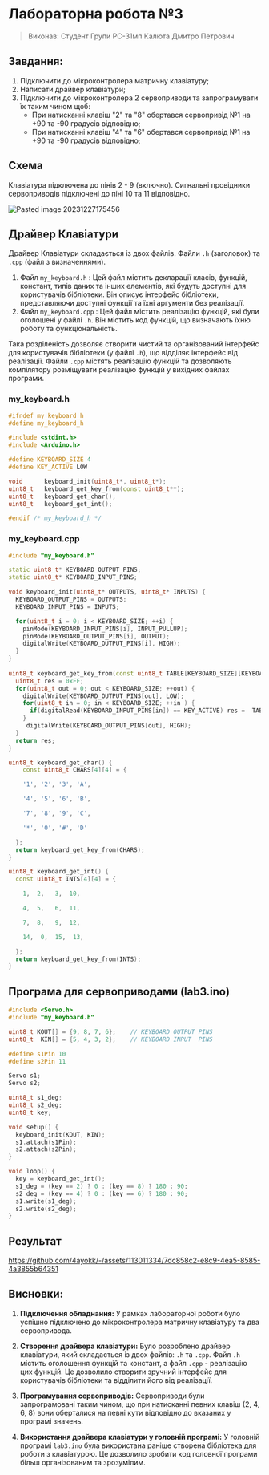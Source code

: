 # Лабораторна робота №3

> Виконав: Студент Групи РС-31мп Калюта Дмитро Петрович
## Завдання: 
1. Підключити до мікроконтролера матричну клавіатуру;
2. Написати драйвер клавіатури;
3. Підключити до мікроконтролера 2 сервоприводи та запрограмувати їх таким чином щоб:
	- При натисканні клавіш "2" та "8" обертався сервопривід №1 на +90 та -90 градусів відповідно;
	- При натисканні клавіш "4" та "6" обертався сервопривід №1 на +90 та -90 градусів відповідно;

## Схема

Клавіатура підключена до пінів 2 - 9 (включно).
Сигнальні провідники сервоприводів підключені до піні 10 та 11 відповідно.

![Pasted image 20231227175456](https://github.com/4ayokk/-/assets/113011334/1c803641-41aa-4ee3-ba7c-e391792bad42)

## Драйвер Клавіатури

Драйвер Клавіатури складається із двох файлів. Файли `.h` (заголовок) та `.cpp` (файл з визначеннями).

1. Файл `my_keyboard.h`  : Цей файл містить декларації класів, функцій, констант, типів даних та інших елементів, які будуть доступні для користувачів бібліотеки. Він описує інтерфейс бібліотеки, представляючи доступні функції та їхні аргументи без реалізації.
2. Файл `my_keyboard.cpp` : Цей файл містить реалізацію функцій, які були оголошені у файлі `.h`. Він містить код функцій, що визначають їхню роботу та функціональність.

Така розділеність дозволяє створити чистий та організований інтерфейс для користувачів бібліотеки (у файлі `.h`), що відділяє інтерфейс від реалізації. Файли `.cpp` містять реалізацію функцій та дозволяють компілятору розміщувати реалізацію функцій у вихідних файлах програми.

### my_keyboard.h
``` cpp
#ifndef my_keyboard_h
#define my_keyboard_h

#include <stdint.h>
#include <Arduino.h>

#define KEYBOARD_SIZE 4
#define KEY_ACTIVE LOW

void      keyboard_init(uint8_t*, uint8_t*);
uint8_t   keyboard_get_key_from(const uint8_t**);
uint8_t   keyboard_get_char();
uint8_t   keyboard_get_int();

#endif /* my_keyboard_h */
```

### my_keyboard.cpp

``` cpp
#include "my_keyboard.h"

static uint8_t* KEYBOARD_OUTPUT_PINS;
static uint8_t* KEYBOARD_INPUT_PINS;

void keyboard_init(uint8_t* OUTPUTS, uint8_t* INPUTS) {
  KEYBOARD_OUTPUT_PINS = OUTPUTS;
  KEYBOARD_INPUT_PINS = INPUTS;

  for(uint8_t i = 0; i < KEYBOARD_SIZE; ++i) {
    pinMode(KEYBOARD_INPUT_PINS[i], INPUT_PULLUP);  
    pinMode(KEYBOARD_OUTPUT_PINS[i], OUTPUT);
    digitalWrite(KEYBOARD_OUTPUT_PINS[i], HIGH);
  }
}
  
uint8_t keyboard_get_key_from(const uint8_t TABLE[KEYBOARD_SIZE][KEYBOARD_SIZE]) {
  uint8_t res = 0xFF;
  for(uint8_t out = 0; out < KEYBOARD_SIZE; ++out) {
    digitalWrite(KEYBOARD_OUTPUT_PINS[out], LOW);
    for(uint8_t in = 0; in < KEYBOARD_SIZE; ++in ) {
      if(digitalRead(KEYBOARD_INPUT_PINS[in]) == KEY_ACTIVE) res =  TABLE[out][in];
    }
     digitalWrite(KEYBOARD_OUTPUT_PINS[out], HIGH);
  }
  return res;
}

uint8_t keyboard_get_char() {
    const uint8_t CHARS[4][4] = {

    '1', '2', '3', 'A',

    '4', '5', '6', 'B',

    '7', '8', '9', 'C',

    '*', '0', '#', 'D'

  };
  return keyboard_get_key_from(CHARS);
}

uint8_t keyboard_get_int() {
  const uint8_t INTS[4][4] = {

    1,  2,   3,  10,

    4,  5,   6,  11,

    7,  8,   9,  12,

    14,  0,  15,  13,

  };
  return keyboard_get_key_from(INTS);
}

```


## Програма для сервоприводами (lab3.ino)

``` cpp
#include <Servo.h>
#include "my_keyboard.h"

uint8_t KOUT[] = {9, 8, 7, 6};    // KEYBOARD OUTPUT PINS
uint8_t  KIN[] = {5, 4, 3, 2};    // KEYBOARD INPUT  PINS

#define s1Pin 10
#define s2Pin 11

Servo s1;
Servo s2;

uint8_t s1_deg;
uint8_t s2_deg;
uint8_t key;

void setup() {
  keyboard_init(KOUT, KIN);
  s1.attach(s1Pin);
  s2.attach(s2Pin);
}

void loop() {
  key = keyboard_get_int();
  s1_deg = (key == 2) ? 0 : (key == 8) ? 180 : 90;
  s2_deg = (key == 4) ? 0 : (key == 6) ? 180 : 90;
  s1.write(s1_deg);
  s2.write(s2_deg);
}
```
## Результат

https://github.com/4ayokk/-/assets/113011334/7dc858c2-e8c9-4ea5-8585-4a3855b64351

## Висновки:

1. **Підключення обладнання:** У рамках лабораторної роботи було успішно підключено до мікроконтролера матричну клавіатуру та два сервопривода.

2. **Створення драйвера клавіатури:** Було розроблено драйвер клавіатури, який складається із двох файлів: `.h` та `.cpp`. Файл `.h` містить оголошення функцій та констант, а файл `.cpp` - реалізацію цих функцій. Це дозволило створити зручний інтерфейс для користувачів бібліотеки та відділити його від реалізації.

3. **Програмування сервоприводів:** Сервоприводи були запрограмовані таким чином, що при натисканні певних клавіш (2, 4, 6, 8) вони оберталися на певні кути відповідно до вказаних у програмі значень.

4. **Використання драйвера клавіатури у головній програмі:** У головній програмі `lab3.ino` була використана раніше створена бібліотека для роботи з клавіатурою. Це дозволило зробити код головної програми більш організованим та зрозумілим.




